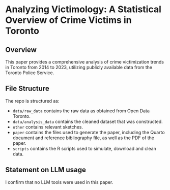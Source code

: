 # Analyzing Victimology: A Statistical Overview of Crime Victims in Toronto

## Overview

This paper provides a comprehensive analysis of crime victimization trends in Toronto from 2014 to 2023, utilizing publicly available data from the Toronto Police Service.

## File Structure

The repo is structured as:

-   `data/raw_data` contains the raw data as obtained from Open Data Toronto.
-   `data/analysis_data` contains the cleaned dataset that was constructed.
-   `other` contains relevant sketches.
-   `paper` contains the files used to generate the paper, including the Quarto document and reference bibliography file, as well as the PDF of the paper. 
-   `scripts` contains the R scripts used to simulate, download and clean data.


## Statement on LLM usage

I confirm that no LLM tools were used in this paper.
